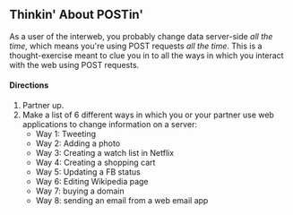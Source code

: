 ## Thinkin' About POSTin'

As a user of the interweb, you probably change data server-side *all the time*, which means you're using POST requests *all the time*. This is a thought-exercise meant to clue you in to all the ways in which you interact with the web using POST requests.

#### Directions

1. Partner up.
1. Make a list of 6 different ways in which you or your partner use web applications to change information on a server:
   - Way 1: Tweeting
   - Way 2: Adding a photo
   - Way 3: Creating a watch list in Netflix
   - Way 4: Creating a shopping cart
   - Way 5: Updating a FB status
   - Way 6: Editing Wikipedia page
   - Way 7: buying a domain
   - Way 8: sending an email from a web email app
